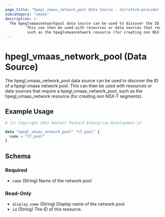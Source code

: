 ```yaml
---
page_title: "hpegl_vmaas_network_pool Data Source - terraform-provider-hpegl"
subcategory: "vmaas"
description: |-
  The hpeglvmaasnetworkpool data source can be used to discover the ID of a hpegl vmaas network pool.
          This can then be used with resources or data sources that require a hpeglvmaasnetworkpool,
          such as the hpeglvmaasnetwork resource (for creating non NSX-T segments).
---
```

# hpegl_vmaas_network_pool (Data Source)

The hpegl_vmaas_network_pool data source can be used to discover the ID of a hpegl vmaas network pool.
		This can then be used with resources or data sources that require a hpegl_vmaas_network_pool,
		such as the hpegl_vmaas_network resource (for creating non NSX-T segments).

## Example Usage

```terraform
# (C) Copyright 2021 Hewlett Packard Enterprise Development LP

data "hpegl_vmaas_network_pool" "tf_pool" {
  name = "tf_pool"
}
```

<!-- schema generated by tfplugindocs -->
## Schema

### Required

- `name` (String) Name of the network pool

### Read-Only

- `display_name` (String) Display name of the network pool
- `id` (String) The ID of this resource.


